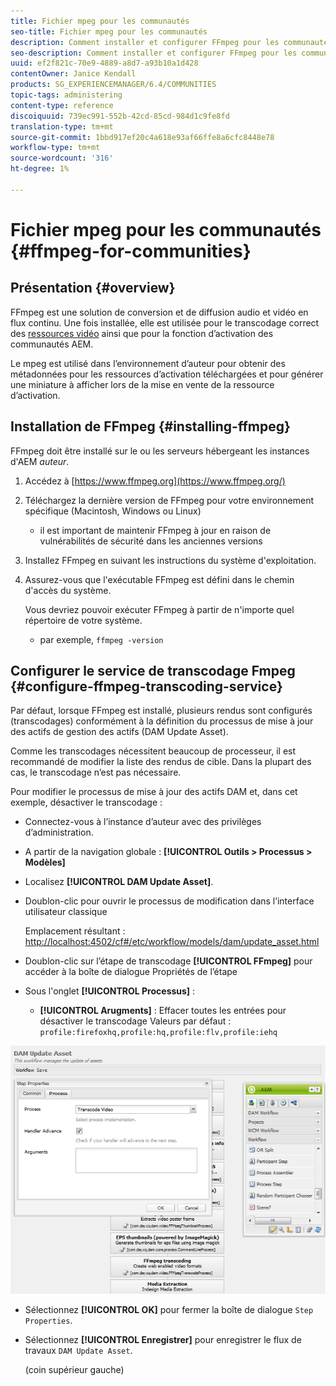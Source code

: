 ```yaml
---
title: Fichier mpeg pour les communautés
seo-title: Fichier mpeg pour les communautés
description: Comment installer et configurer FFmpeg pour les communautés
seo-description: Comment installer et configurer FFmpeg pour les communautés
uuid: ef2f821c-70e9-4889-a8d7-a93b10a1d428
contentOwner: Janice Kendall
products: SG_EXPERIENCEMANAGER/6.4/COMMUNITIES
topic-tags: administering
content-type: reference
discoiquuid: 739ec991-552b-42cd-85cd-984d1c9fe8fd
translation-type: tm+mt
source-git-commit: 1bbd917ef20c4a618e93af66ffe8a6cfc8448e78
workflow-type: tm+mt
source-wordcount: '316'
ht-degree: 1%

---
```



# Fichier mpeg pour les communautés {#ffmpeg-for-communities}

## Présentation {#overview}

FFmpeg est une solution de conversion et de diffusion audio et vidéo en flux continu. Une fois installée, elle est utilisée pour le transcodage correct des [ressources vidéo](../../help/sites-authoring/default-components-foundation.md#video) ainsi que pour la fonction d’activation des communautés AEM.

Le mpeg est utilisé dans l’environnement d’auteur pour obtenir des métadonnées pour les ressources d’activation téléchargées et pour générer une miniature à afficher lors de la mise en vente de la ressource d’activation.

## Installation de FFmpeg {#installing-ffmpeg}

FFmpeg doit être installé sur le ou les serveurs hébergeant les instances d&#39;AEM *auteur*.

1. Accédez à [https://www.ffmpeg.org](https://www.ffmpeg.org/)
1. Téléchargez la dernière version de FFmpeg pour votre environnement spécifique (Macintosh, Windows ou Linux)

   * il est important de maintenir FFmpeg à jour en raison de vulnérabilités de sécurité dans les anciennes versions

1. Installez FFmpeg en suivant les instructions du système d&#39;exploitation.

1. Assurez-vous que l&#39;exécutable FFmpeg est défini dans le chemin d&#39;accès du système.

   Vous devriez pouvoir exécuter FFmpeg à partir de n&#39;importe quel répertoire de votre système.

   * par exemple, `ffmpeg -version`

## Configurer le service de transcodage Fmpeg {#configure-ffmpeg-transcoding-service}

Par défaut, lorsque FFmpeg est installé, plusieurs rendus sont configurés (transcodages) conformément à la définition du processus de mise à jour des actifs de gestion des actifs (DAM Update Asset).

Comme les transcodages nécessitent beaucoup de processeur, il est recommandé de modifier la liste des rendus de cible. Dans la plupart des cas, le transcodage n’est pas nécessaire.

Pour modifier le processus de mise à jour des actifs DAM et, dans cet exemple, désactiver le transcodage :

* Connectez-vous à l’instance d’auteur avec des privilèges d’administration.
* A partir de la navigation globale : **[!UICONTROL Outils > Processus > Modèles]**
* Localisez **[!UICONTROL DAM Update Asset]**.
* Doublon-clic pour ouvrir le processus de modification dans l’interface utilisateur classique

   Emplacement résultant : [http://localhost:4502/cf#/etc/workflow/models/dam/update_asset.html](http://localhost:4502/cf#/etc/workflow/models/dam/update_asset.html)

* Doublon-clic sur l’étape de transcodage **[!UICONTROL FFmpeg]** pour accéder à la boîte de dialogue Propriétés de l’étape
* Sous l&#39;onglet **[!UICONTROL Processus]** :

   * **[!UICONTROL Arugments]** : Effacer toutes les entrées pour désactiver le transcodage Valeurs par défaut :  `profile:firefoxhq,profile:hq,profile:flv,profile:iehq`

![chlimage_1-372](assets/chlimage_1-372.png)

* Sélectionnez **[!UICONTROL OK]** pour fermer la boîte de dialogue `Step Properties`.

* Sélectionnez **[!UICONTROL Enregistrer]** pour enregistrer le flux de travaux `DAM Update Asset`.

   (coin supérieur gauche)

